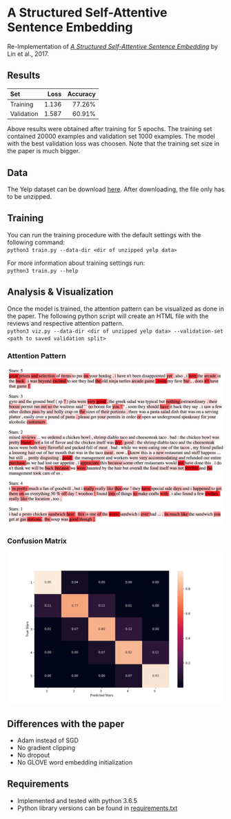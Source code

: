 # A Structured Self-Attentive Sentence Embedding
Re-Implementation of [_A Structured Self-Attentive Sentence Embedding_](https://arxiv.org/pdf/1703.03130.pdf) by Lin et al., 2017.

## Results

| Set        | Loss     | Accuracy |
|:-----------|---------:|---------:|
| Training   | 1.136    | 77.26%   |
| Validation | 1.587    | 60.91%   |

Above results were obtained after training for 5 epochs. The training set contained 20000 examples and validation set 1000 examples. The model with the best validation loss was choosen. Note that the training set size in the paper is much bigger.

## Data
The Yelp dataset can be download [here](http://pan.webis.de/clef16/pan16-web/author-profiling.html). 
After downloading, the file only has to be unzipped.

## Training
You can run the training procedure with the default settings with the following command:  
`python3 train.py --data-dir <dir of unzipped yelp data>`

For more information about training settings run:  
`python3 train.py --help`

## Analysis & Visualization
Once the model is trained, the attention pattern can be visualized as done in the paper.
The following python script will create an HTML file with the reviews and respective attention pattern.  
`python3 viz.py --data-dir <dir of unzipped yelp data> --validation-set <path to saved validation split>`

### Attention Pattern 
![](imgs/viz2.png)

### Confusion Matrix
![](imgs/cm.png)

## Differences with the paper
- Adam instead of SGD
- No gradient clipping
- No dropout
- No GLOVE word embedding initialization

## Requirements
- Implemented and tested with python 3.6.5
- Python library versions can be found in [requirements.txt](requirements.txt)
